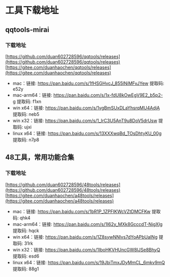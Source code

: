 # 工具下载地址

## qqtools-mirai

### 下载地址
[https://github.com/duan602728596/qqtools/releases](https://github.com/duan602728596/qqtools/releases)   
[https://gitee.com/duanhaochen/qqtools/releases](https://gitee.com/duanhaochen/qqtools/releases)
* mac：链接: https://pan.baidu.com/s/1fHSGHvcJ_855lNiMFvJYew 提取码: e52y
* mac-arm64：链接: https://pan.baidu.com/s/1x-fdU8kOwEgV9E2_b5p2-g 提取码: f1xn
* win x64：链接: https://pan.baidu.com/s/1vgBmSUxDLaYhsrqMU4AdjA 提取码: neb5
* win x32：链接: https://pan.baidu.com/s/1_IrC3U5AnT9u8DoV5drUsw 提取码: ujxi
* linux x64：链接: https://pan.baidu.com/s/13XXXwqBd_TOsDhtyKU_00g 提取码: n7p8

## 48工具，常用功能合集

### 下载地址
[https://github.com/duan602728596/48tools/releases](https://github.com/duan602728596/48tools/releases)   
[https://gitee.com/duanhaochen/a48tools/releases](https://gitee.com/duanhaochen/a48tools/releases)
* mac：链接: https://pan.baidu.com/s/1bR1P_1ZPFIKWcVZtDMCFKw 提取码: qhk4
* mac-arm64：链接: https://pan.baidu.com/s/1I62y_MXk8GcccdT-NjgXlg 提取码: hqck
* win x64：链接: https://pan.baidu.com/s/1Z8sywNNlvs7dYoAPbUaINg 提取码: 31rk
* win x32：链接: https://pan.baidu.com/s/1IboHKVHUncGW8lJSe8BhyQ 提取码: esd6
* linux x64：链接: https://pan.baidu.com/s/19JbiTmxJDyMmCL_6mkv9mQ 提取码: 88g1

